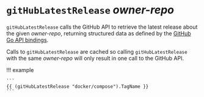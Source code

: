 # `gitHubLatestRelease` *owner-repo*

`gitHubLatestRelease` calls the GitHub API to retrieve the latest release about
the given *owner-repo*, returning structured data as defined by the
[GitHub Go API bindings][bindings].

Calls to `gitHubLatestRelease` are cached so calling `gitHubLatestRelease` with
the same *owner-repo* will only result in one call to the GitHub API.

!!! example

    ```
    {{ (gitHubLatestRelease "docker/compose").TagName }}
    ```

[bindings]: https://pkg.go.dev/github.com/google/go-github/v69/github#RepositoryRelease
